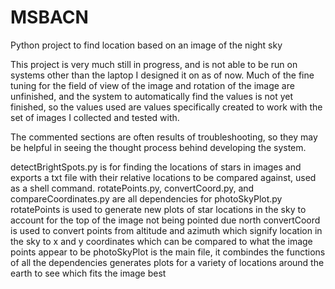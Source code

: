 # MSBACN
Python project to find location based on an image of the night sky

This project is very much still in progress, and is not able to be run on systems other than the laptop I designed it on as of now. 
Much of the fine tuning for the field of view of the image and rotation of the image are unfinished, 
and the system to automatically find the values is not yet finished, so the values used are values specifically created to work with the set of images I collected and tested with.

The commented sections are often results of troubleshooting, so they may be helpful in seeing the thought process behind developing the system.


detectBrightSpots.py is for finding the locations of stars in images and exports a txt file with their relative locations to be compared against, used as a shell command.
rotatePoints.py, convertCoord.py, and compareCoordinates.py are all dependencies for photoSkyPlot.py
rotatePoints is used to generate new plots of star locations in the sky to account for the top of the image not being pointed due north
convertCoord is used to convert points from altitude and azimuth which signify location in the sky to x and y coordinates which can be compared to what the image points appear to be
photoSkyPlot is the main file, it combindes the functions of all the dependencies generates plots for a variety of locations around the earth to see which fits the image best
